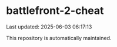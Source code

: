# battlefront-2-cheat

Last updated: 2025-06-03 06:17:13

This repository is automatically maintained.
